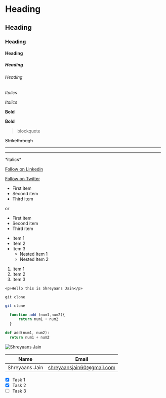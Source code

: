 <!-- Heading -->
# Heading
## Heading
### Heading
#### Heading
##### Heading
###### Heading

<!-- Italics -->
*Italics*

_Italics_

<!-- Bold -->
**Bold**

__Bold__

<!-- Blockquote -->
>blockquote

<!-- Strikethrough -->
~~Strikethrough~~

<!-- Horizontal Rule -->

---
___

<!-- To add these * and _ -->

\*italics\*


<!-- Links -->
[Follow on Linkedin](https://www.linkedin.com/in/shreyaansjain06/)

<!-- another way -->

[Follow on Twitter](https://twitter.com/shreyaansjain06 "Shreyaans Jain")

<!-- ul -->
- First item
- Second item
- Third item

or
* First item
* Second item
* Third item

<!-- ul with nested -->
* Item 1
* Item 2
* Item 3
  * Nested Item 1
  * Nested Item 2

<!-- ol -->
1. Item 1
1. Item 2
1. Item 3

<!-- same way for nested -->

  <!-- code block -->
  `<p>Hello this is Shreyaans Jain</p>`

  <!-- Github Markdown -->
  <!-- Add the language or bash for which the code is -->


  ```
  git clone 
  ```

  ```bash
git clone 
  ``` 

  ```javascript
    function add (num1,num2){
        return num1 + num2
    }
  ```

  ```python
  def add(num1, num2):
    return num1 + num2
  ```
<!-- Images -->
![Shreyaans Jain](https://github.com/shreyaansjain06.png)

<!-- Tables -->
|Name|Email|
|--------------|-------------------------|
|Shreyaans Jain|shreyaansjain60@gmail.com|

<!-- Task List -->
* [x] Task 1
* [x] Task 2
* [ ] Task 3
